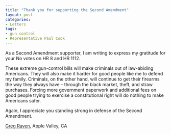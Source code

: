 ```yaml
---
title: "Thank you for supporting the Second Amendment"
layout: post
categories:
- Letters
tags:
- gun control
- Representative Paul Cook
---
```


As a Second Amendment supporter, I am writing to express my gratitude for your No votes on HR 8 and HR 1112.

These extreme gun-control bills will make criminals out of law-abiding Americans. They will also make it harder for good people like me to defend my family. Criminals, on the other hand, will continue to get their firearms the way they always have – through the black market, theft, and straw purchases. Forcing more government paperwork and additional fees on good people trying to exercise a constitutional right will do nothing to make Americans safer.

Again, I appreciate you standing strong in defense of the Second Amendment.

[Greg Raven](https://www.gregraven.org/), Apple Valley, CA